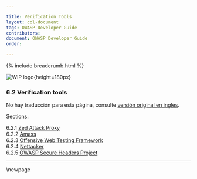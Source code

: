 ```yaml
---

title: Verification Tools
layout: col-document
tags: OWASP Developer Guide
contributors:
document: OWASP Developer Guide
order:

---
```


{% include breadcrumb.html %}

![WIP logo](../../../assets/images/dg_wip.png "Work in progress"){height=180px}

### 6.2 Verification tools

No hay traducción para esta página, consulte [versión original en inglés][release0820].

Sections:

6.2.1 [Zed Attack Proxy](#zed-attack-proxy)  
6.2.2 [Amass](#amass)  
6.2.3 [Offensive Web Testing Framework](#offensive-web-testing-framework)  
6.2.4 [Nettacker](#nettacker)  
6.2.5 [OWASP Secure Headers Project](#secure-headers-project)  

----

[release0820]: https://github.com/OWASP/www-project-developer-guide/blob/main/release/08-verification/02-tools/toc.md

\newpage
